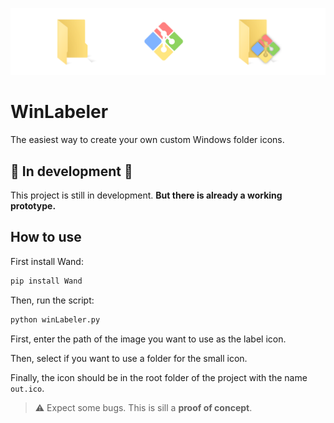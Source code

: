 ![banner](./img/banner.png)

# WinLabeler

The easiest way to create your own custom Windows folder icons.

## 🚧 In development 🚧

This project is still in development. **But there is already a working prototype.**

## How to use

First install Wand:

```bash
pip install Wand
```

Then, run the script:

```bash
python winLabeler.py
```

First, enter the path of the image you want to use as the label icon.

Then, select if you want to use a folder for the small icon.

Finally, the icon should be in the root folder of the project with the name `out.ico`.

> ⚠ Expect some bugs. This is sill a **proof of concept**.
